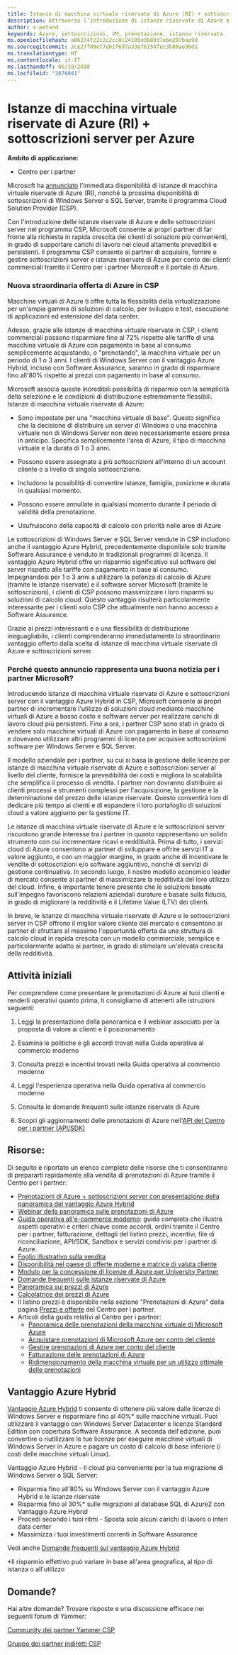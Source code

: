 ```yaml
---
title: Istanze di macchina virtuale riservate di Azure (RI) + sottoscrizioni server per Azure | Centro per i partner
description: Attraverso l'introduzione di istanze riservate di Azure e sottoscrizioni server nel programma CSP, consentiamo ai nostri partner di far fronte alla richiesta in rapida crescita dei clienti di soluzioni più convenienti in grado di supportare carichi di lavoro nel cloud altamente prevedibili e persistenti. Il programma CSP consente ai partner di acquisire, fornire e gestire sottoscrizioni server e istanze riservate di Azure per conto dei clienti commerciali tramite il Centro per i partner Microsoft e il portale di Azure.
author: v-petand
keywords: Azure, sottoscrizioni, VM, prenotazione, istanza riservata
ms.openlocfilehash: a86274f22c2c2cc8c24105e3b8937e6e297bae9d
ms.sourcegitcommit: 2ce27f09e77eb1f6d7a33e7b154fec3b80ae36d1
ms.translationtype: HT
ms.contentlocale: it-IT
ms.lasthandoff: 06/19/2018
ms.locfileid: "2076041"
---
```

# <a name="azure-reserved-vm-instances-ri--server-subscriptions-for-azure"></a>Istanze di macchina virtuale riservate di Azure (RI) + sottoscrizioni server per Azure

**Ambito di applicazione:**

-  Centro per i partner
 
Microsoft ha [annunciato](https://blogs.partner.microsoft.com/mpn/better-together-azure-reserved-instances-server-subscriptions/?ln=en-us) l'immediata disponibilità di istanze di macchina virtuale riservate di Azure (RI), nonché la prossima disponibilità di sottoscrizioni di Windows Server e SQL Server, tramite il programma Cloud Solution Provider (CSP). 

Con l'introduzione delle istanze riservate di Azure e delle sottoscrizioni server nel programma CSP, Microsoft consente ai propri partner di far fronte alla richiesta in rapida crescita dei clienti di soluzioni più convenienti, in grado di supportare carichi di lavoro nel cloud altamente prevedibili e persistenti. Il programma CSP consente ai partner di acquisire, fornire e gestire sottoscrizioni server e istanze riservate di Azure per conto dei clienti commerciali tramite il Centro per i partner Microsoft e il portale di Azure.  
 
### <a name="compelling-new-azure-offer-in-csp"></a>Nuova straordinaria offerta di Azure in CSP 

Macchine virtuali di Azure ti offre tutta la flessibilità della virtualizzazione per un'ampia gamma di soluzioni di calcolo, per sviluppo e test, esecuzione di applicazioni ed estensione del data center.  

Adesso, grazie alle istanze di macchina virtuale riservate in CSP, i clienti commerciali possono risparmiare fino al 72% rispetto alle tariffe di una macchina virtuale di Azure con pagamento in base al consumo semplicemente acquistando, o "prenotando", la macchina virtuale per un periodo di 1 o 3 anni. I clienti di Windows Server con il vantaggio Azure Hybrid, incluso con Software Assurance, saranno in grado di risparmiare fino all'80% rispetto ai prezzi con pagamento in base al consumo.  

Microsoft associa queste incredibili possibilità di risparmio con la semplicità della selezione e le condizioni di distribuzione estremamente flessibili. Istanze di macchina virtuale riservate di Azure:  

-   Sono impostate per una "macchina virtuale di base". Questo significa che la decisione di distribuire un server di Windows o una macchina virtuale non di Windows Server non deve necessariamente essere presa in anticipo. Specifica semplicemente l'area di Azure, il tipo di macchina virtuale e la durata di 1 o 3 anni. 

-   Possono essere assegnate a più sottoscrizioni all'interno di un account cliente o a livello di singola sottoscrizione.  

-   Includono la possibilità di convertire istanze, famiglia, posizione e durata in qualsiasi momento.  

-   Possono essere annullate in qualsiasi momento durante il periodo di validità della prenotazione.  

-   Usufruiscono della capacità di calcolo con priorità nelle aree di Azure 
 
Le sottoscrizioni di Windows Server e SQL Server vendute in CSP includono anche il vantaggio Azure Hybrid, precedentemente disponibile solo tramite Software Assurance e venduto in tradizionali programmi di licenza. Il vantaggio Azure Hybrid offre un risparmio significativo sul software del server rispetto alle tariffe con pagamento in base al consumo. Impegnandosi per 1 o 3 anni a utilizzare la potenza di calcolo di Azure (tramite le istanze riservate) e il software server Microsoft (tramite le sottoscrizioni), i clienti di CSP possono massimizzare i loro risparmi su soluzioni di calcolo cloud. Questo vantaggio risulterà particolarmente interessante per i clienti solo CSP che attualmente non hanno accesso a Software Assurance. 

Grazie ai prezzi interessanti e a una flessibilità di distribuzione ineguagliabile, i clienti comprenderanno immediatamente lo straordinario vantaggio offerto dalla scelta di istanze di macchina virtuale riservate di Azure e sottoscrizioni server. 
 
### <a name="why-is-this-announcement-good-news-for-microsoft-partners"></a>Perché questo annuncio rappresenta una buona notizia per i partner Microsoft? 

Introducendo istanze di macchina virtuale riservate di Azure e sottoscrizioni server con il vantaggio Azure Hybrid in CSP, Microsoft consente ai propri partner di incrementare l'utilizzo di soluzioni cloud mediante macchine virtuali di Azure a basso costo e software server per realizzare carichi di lavoro cloud più persistenti. Fino a ora, i partner CSP sono stati in grado di vendere solo macchine virtuali di Azure con pagamento in base al consumo e dovevano utilizzare altri programmi di licenza per acquisire sottoscrizioni software per Windows Server e SQL Server.  

Il modello aziendale per i partner, su cui si basa la gestione delle licenze per istanze di macchina virtuale riservate di Azure e sottoscrizioni server al livello del cliente, fornisce la prevedibilità dei costi e migliora la scalabilità che semplifica il processo di vendita. I partner non dovranno distribuire ai clienti processi e strumenti complessi per l'acquisizione, la gestione e la determinazione del prezzo delle istanze riservate. Questo consentirà loro di dedicare più tempo ai clienti e di espandere il loro portafoglio di soluzioni cloud a valore aggiunto per la gestione IT. 

Le istanze di macchina virtuale riservate di Azure e le sottoscrizioni server riscuotono grande interesse tra i partner in quanto rappresentano un solido strumento con cui incrementare ricavi e redditività. Prima di tutto, i servizi cloud di Azure consentono ai partner di sviluppare e offrire servizi IT a valore aggiunto, e con un maggior margine, in grado anche di incentivare le vendite di sottoscrizioni e/o software aggiuntivo, nonché di servizi di gestione continuativa. In secondo luogo, il nostro modello economico leader di mercato consente ai partner di massimizzare la redditività del loro utilizzo del cloud. Infine, è importante tenere presente che le soluzioni basate sull'impegno favoriscono relazioni aziendali durature e basate sulla fiducia, in grado di migliorare la redditività e il Lifetime Value (LTV) dei clienti.  

In breve, le istanze di macchina virtuale riservate di Azure e le sottoscrizioni server in CSP offrono il miglior valore cliente del mercato e consentono ai partner di sfruttare al massimo l'opportunità offerta da una struttura di calcolo cloud in rapida crescita con un modello commerciale, semplice e particolarmente adatto ai partner, in grado di stimolare un'elevata crescita della redditività.  
 
## <a name="getting-started"></a>Attività iniziali

Per comprendere come presentare le prenotazioni di Azure ai tuoi clienti e renderli operativi quanto prima, ti consigliamo di attenerti alle istruzioni seguenti:

1.  Leggi la presentazione della panoramica e il webinar associato per la proposta di valore ai clienti e il posizionamento

2.  Esamina le politiche e gli accordi trovati nella Guida operativa al commercio moderno

3.  Consulta prezzi e incentivi trovati nella Guida operativa al commercio moderno

4.  Leggi l'esperienza operativa nella Guida operativa al commercio moderno

5.  Consulta le domande frequenti sulle istanze riservate di Azure

6.  Scopri gli aggiornamenti delle prenotazioni di Azure nell'[API del Centro per i partner (API/SDK)](https://docs.microsoft.com/en-us/partner-center/develop/purchase-azure-reserved-vm-instances)

## <a name="resources"></a>Risorse: 

Di seguito è riportato un elenco completo delle risorse che ti consentiranno di prepararti rapidamente alla vendita di prenotazioni di Azure tramite il Centro per i partner: 
-   [Prenotazioni di Azure + sottoscrizioni server con presentazione della panoramica del vantaggio Azure Hybrid](https://www.yammer.com/cloudpartnercommunity/#/files/133462305)
-   [Webinar della panoramica sulle prenotazioni di Azure](https://commercial-licensing.eventbuilder.com/Reserved_Instances_in_CSP_May_Option_1)
-   [Guida operativa all'e-commerce moderno](http://assetsprod.microsoft.com/mpn/Partner-Center-Modern-Commerce-Operating-Guide.docx): guida completa che illustra aspetti operativi e criteri chiave come accordi, ordini tramite il Centro per i partner, fatturazione, dettagli del listino prezzi, incentivi, file di riconciliazione, API/SDK, Sandbox e servizi condivisi per i partner di Azure.
-   [Foglio illustrativo sulla vendita](http://assetsprod.microsoft.com/mpn/Azure-RI-Sales-Sheet-CSP.pdf)
-   [Disponibilità nel paese di offerte moderne e matrice di valuta cliente](http://assetsprod.microsoft.com/modern-offers-country-currency-availability.xlsx)
-   [Modulo per la concessione di licenze di Azure per University Partner](https://aka.ms/azure_partner_licensing)
-   [Domande frequenti sulle istanze riservate di Azure](https://www.yammer.com/cloudpartnercommunity/#/files/133462302)
-   [Panoramica sui prezzi di Azure](https://azure.microsoft.com/en-us/pricing/#explore-cost)
-   [Calcolatrice dei prezzi di Azure](https://azure.microsoft.com/en-us/pricing/calculator/)
-   Il listino prezzi è disponibile nella sezione "Prenotazioni di Azure" della pagina [Prezzi e offerte](https://partnercenter.microsoft.com/en-us/pcv/sales) del Centro per i partner.
-   Articoli della guida relativi al Centro per i partner:
    -   [Panoramica delle prenotazioni della macchina virtuale di Microsoft Azure](https://go.microsoft.com/fwlink/?linkid=872806)
    -   [Acquistare prenotazioni di Microsoft Azure per conto del cliente](https://go.microsoft.com/fwlink/?linkid=872807)
    -   [Gestire prenotazioni di Azure per conto del cliente](https://go.microsoft.com/fwlink/?linkid=872808)
    -   [Fatturazione delle prenotazioni di Azure](https://go.microsoft.com/fwlink/?linkid=872809)
    -   [Ridimensionamento della macchina virtuale per un utilizzo ottimale delle prenotazioni](https://go.microsoft.com/fwlink/?linkid=872810)

## <a name="azure-hybrid-benefit"></a>Vantaggio Azure Hybrid
[Vantaggio Azure Hybrid](https://azure.microsoft.com/en-us/pricing/hybrid-benefit) ti consente di ottenere più valore dalle licenze di Windows Server e risparmiare fino al 40%* sulle macchine virtuali. Puoi utilizzare il vantaggio con Windows Server Datacenter e licenze Standard Edition con copertura Software Assurance. A seconda dell'edizione, puoi convertire o riutilizzare le tue licenze per eseguire macchine virtuali di Windows Server in Azure e pagare un costo di calcolo di base inferiore (i costi delle macchine virtuali Linux).

Vantaggio Azure Hybrid - Il cloud più conveniente per la tua migrazione di Windows Server o SQL Server:
-   Risparmia fino all'80% su Windows Server con il vantaggio Azure Hybrid e le istanze riservate
-   Risparmia fino al 30%* sulle migrazioni al database SQL di Azure2 con Vantaggio Azure Hybrid
-   Procedi secondo i tuoi ritmi - Sposta solo alcuni carichi di lavoro o interi data center
-   Massimizza i tuoi investimenti correnti in Software Assurance

Vedi anche [Domande frequenti sul vantaggio Azure Hybrid](https://azure.microsoft.com/en-us/pricing/hybrid-benefit/faq/)

*Il risparmio effettivo può variare in base all'area geografica, al tipo di istanza o all'utilizzo

## <a name="questions"></a>Domande?
Hai altre domande?  Trovare risposte e una discussione efficace nei seguenti forum di Yammer:

[Community dei partner Yammer CSP](https://www.yammer.com/cloudpartnercommunity/#/threads/inGroup?type=in_group&feedId=4989124&trk_event=ticker)

[Gruppo dei partner indiretti CSP](https://www.yammer.com/cloudpartnercommunity/#/threads/inGroup?type=in_group&feedId=6392971)

